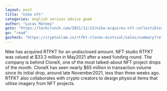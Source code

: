 ```yaml
---
layout: post
title: "nike nft"
categories: english serious advice geek
author: "Lucas Matney"
goto: "https://techcrunch.com/2021/12/13/nike-acquires-nft-collectibles-studio-rtfkt/?ref=speak.junglestar.org"
go: "read"
gocheck: "https://cryptoslam.io/rtfkt-clonex-mintvial/sales/summary?ref=speak.junglestar.org"
---
```

Nike has acquired RTFKT for an undisclosed amount. NFT studio RTFKT was valued at $33.3 million in May2021 after a seed funding round. The company is behind CloneX, one of the most talked-about NFT project drops of the month. CloneX has seen nearly $65 million in transaction volume since its initial drop, around late November2021, less than three weeks ago. RTFKT also collaborates with crypto creators to design physical items that utilise imagery from NFT projects.
